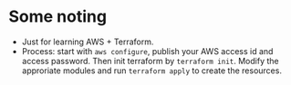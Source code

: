 # Some noting
- Just for learning AWS + Terraform.
- Process: start with `aws configure`, publish your AWS access id and access password. Then init terraform by `terraform init`. Modify the approriate modules and run `terraform apply` to create the resources.